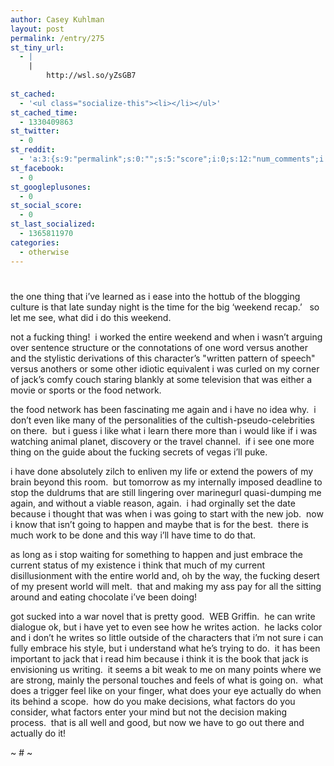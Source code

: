 ```yaml
---
author: Casey Kuhlman
layout: post
permalink: /entry/275
st_tiny_url:
  - |
    |
        http://wsl.so/yZsGB7
        
st_cached:
  - '<ul class="socialize-this"><li></li></ul>'
st_cached_time:
  - 1330409863
st_twitter:
  - 0
st_reddit:
  - 'a:3:{s:9:"permalink";s:0:"";s:5:"score";i:0;s:12:"num_comments";i:0;}'
st_facebook:
  - 0
st_googleplusones:
  - 0
st_social_score:
  - 0
st_last_socialized:
  - 1365811970
categories:
  - otherwise
---
```

# 

the one thing that i’ve learned as i ease into the hottub of the blogging culture is that late sunday night is the time for the big ‘weekend recap.’   so let me see, what did i do this weekend.

not a fucking thing!  i worked the entire weekend and when i wasn’t arguing over sentence structure or the connotations of one word versus another and the stylistic derivations of this character’s "written pattern of speech" versus anothers or some other idiotic equivalent i was curled on my corner of jack’s comfy couch staring blankly at some television that was either a movie or sports or the food network.

the food network has been fascinating me again and i have no idea why.  i don’t even like many of the personalities of the cultish-pseudo-celebrities on there.  but i guess i like what i learn there more than i would like if i was watching animal planet, discovery or the travel channel.  if i see one more thing on the guide about the fucking secrets of vegas i’ll puke.

i have done absolutely zilch to enliven my life or extend the powers of my brain beyond this room.  but tomorrow as my internally imposed deadline to stop the duldrums that are still lingering over marinegurl quasi-dumping me again, and without a viable reason, again.  i had orginally set the date because i thought that was when i was going to start with the new job.  now i know that isn’t going to happen and maybe that is for the best.  there is much work to be done and this way i’ll have time to do that.  

as long as i stop waiting for something to happen and just embrace the current status of my existence i think that much of my current disillusionment with the entire world and, oh by the way, the fucking desert of my present world will melt.  that and making my ass pay for all the sitting around and eating chocolate i’ve been doing!  

got sucked into a war novel that is pretty good.  WEB Griffin.  he can write dialogue ok, but i have yet to even see how he writes action.  he lacks color and i don’t he writes so little outside of the characters that i’m not sure i can fully embrace his style, but i understand what he’s trying to do.  it has been important to jack that i read him because i think it is the book that jack is envisioning us writing.  it seems a bit weak to me on many points where we are strong, mainly the personal touches and feels of what is going on.  what does a trigger feel like on your finger, what does your eye actually do when its behind a scope.  how do you make decisions, what factors do you consider, what factors enter your mind but not the decision making process.  that is all well and good, but now we have to go out there and actually do it!  

~ # ~